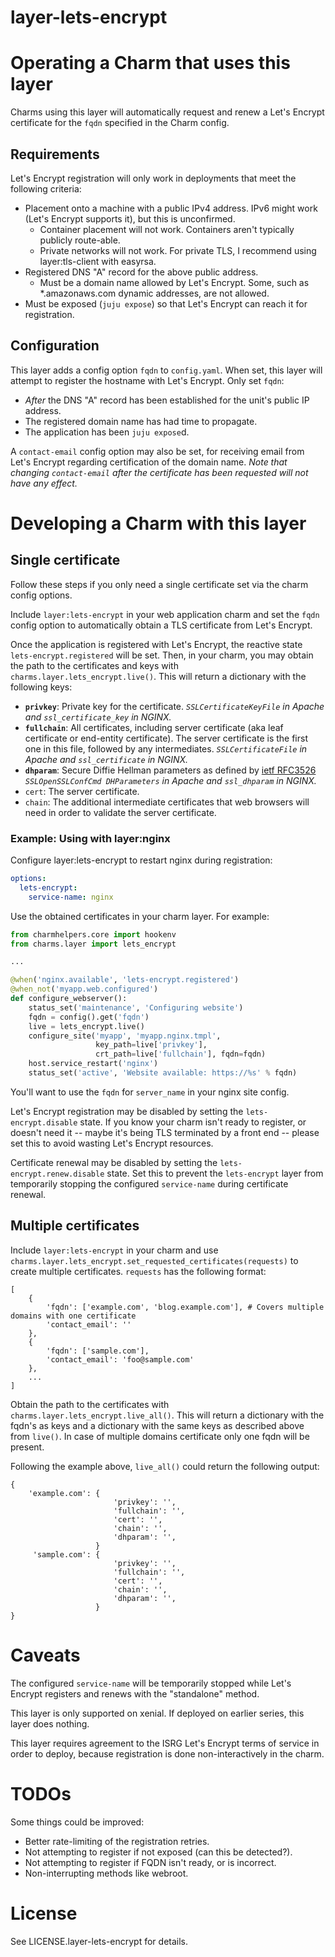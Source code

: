 
# layer-lets-encrypt

# Operating a Charm that uses this layer

Charms using this layer will automatically request and renew a Let's Encrypt certificate for the `fqdn` specified in the Charm config.

## Requirements

Let's Encrypt registration will only work in deployments that meet the
following criteria:

- Placement onto a machine with a public IPv4 address. IPv6 might work (Let's
  Encrypt supports it), but this is unconfirmed.
  - Container placement will not work. Containers aren't typically publicly
    route-able.
  - Private networks will not work. For private TLS, I recommend using
    layer:tls-client with easyrsa.
- Registered DNS "A" record for the above public address.
  - Must be a domain name allowed by Let's Encrypt. Some, such as
    *.amazonaws.com dynamic addresses, are not allowed.
- Must be exposed (`juju expose`) so that Let's Encrypt can reach it for
  registration.

## Configuration

This layer adds a config option `fqdn` to `config.yaml`. When set, this layer
will attempt to register the hostname with Let's Encrypt. Only set `fqdn`:
- _After_ the DNS "A" record has been established for the unit's public IP
  address.
- The registered domain name has had time to propagate.
- The application has been `juju expose`d.

A `contact-email` config option may also be set, for receiving email from Let's Encrypt regarding certification of the domain name. *Note that changing `contact-email` after the certificate has been requested will not have any effect.*

# Developing a Charm with this layer

## Single certificate

Follow these steps if you only need a single certificate set via the charm config options.

Include `layer:lets-encrypt` in your web application charm and set the `fqdn` config option to automatically obtain a TLS certificate from Let's Encrypt.

Once the application is registered with Let's Encrypt, the reactive state
`lets-encrypt.registered` will be set. Then, in your charm, you may obtain the
path to the certificates and keys with `charms.layer.lets_encrypt.live()`. This will return a dictionary with the following keys:

 - **`privkey`**: Private key for the certificate. *`SSLCertificateKeyFile` in Apache and `ssl_certificate_key` in NGINX.*
 - **`fullchain`**: All certificates, including server certificate (aka leaf certificate or end-entity certificate). The server certificate is the first one in this file, followed by any intermediates. *`SSLCertificateFile` in Apache and `ssl_certificate` in NGINX.*
 - **`dhparam`**: Secure Diffie Hellman parameters as defined by [ietf RFC3526](https://tools.ietf.org/html/rfc3526#page-5) *`SSLOpenSSLConfCmd DHParameters` in Apache and `ssl_dhparam` in NGINX.*
 - `cert`: The server certificate.
 - `chain`: The additional intermediate certificates that web browsers will need in order to validate the server certificate.

### Example: Using with layer:nginx

Configure layer:lets-encrypt to restart nginx during registration:

```yaml
options:
  lets-encrypt:
    service-name: nginx
```

Use the obtained certificates in your charm layer. For example:

```python
from charmhelpers.core import hookenv
from charms.layer import lets_encrypt

...

@when('nginx.available', 'lets-encrypt.registered')
@when_not('myapp.web.configured')
def configure_webserver():
    status_set('maintenance', 'Configuring website')
	fqdn = config().get('fqdn')
    live = lets_encrypt.live()
    configure_site('myapp', 'myapp.nginx.tmpl',
                   key_path=live['privkey'],
                   crt_path=live['fullchain'], fqdn=fqdn)
    host.service_restart('nginx')
    status_set('active', 'Website available: https://%s' % fqdn)
```

You'll want to use the `fqdn` for `server_name` in your nginx site config.

Let's Encrypt registration may be disabled by setting the
`lets-encrypt.disable` state. If you know your charm isn't ready to register,
or doesn't need it -- maybe it's being TLS terminated by a front end -- please
set this to avoid wasting Let's Encrypt resources.

Certificate renewal may be disabled by setting the `lets-encrypt.renew.disable`
state. Set this to prevent the `lets-encrypt` layer from temporarily stopping
the configured `service-name` during certificate renewal.


## Multiple certificates

Include `layer:lets-encrypt` in your charm and use `charms.layer.lets_encrypt.set_requested_certificates(requests)` to create multiple certificates. `requests` has the following format:
```
[
    {
        'fqdn': ['example.com', 'blog.example.com'], # Covers multiple domains with one certificate
        'contact_email': ''
    },
    {
        'fqdn': ['sample.com'],
        'contact_email': 'foo@sample.com'
    },
    ...
]
```
Obtain the path to the certificates with `charms.layer.lets_encrypt.live_all()`. This will return a dictionary with the fqdn's as keys and a dictionary with the same keys as described above from `live()`. In case of multiple domains certificate only one fqdn will be present.

Following the example above, `live_all()` could return the following output:
```
{
    'example.com': {
                       'privkey': '',
                       'fullchain': '',
                       'cert': '',
                       'chain': '',
                       'dhparam': '',
                   }
     'sample.com': {
                       'privkey': '',
                       'fullchain': '',
                       'cert': '',
                       'chain': '',
                       'dhparam': '',
                   }
}
```
 
# Caveats

The configured `service-name` will be temporarily stopped while Let's Encrypt
registers and renews with the "standalone" method.

This layer is only supported on xenial. If deployed on earlier series, this
layer does nothing.

This layer requires agreement to the ISRG Let's Encrypt terms of service in
order to deploy, because registration is done non-interactively in the charm.

# TODOs

Some things could be improved:

- Better rate-limiting of the registration retries.
- Not attempting to register if not exposed (can this be detected?).
- Not attempting to register if FQDN isn't ready, or is incorrect.
- Non-interrupting methods like webroot.

# License

See LICENSE.layer-lets-encrypt for details.
